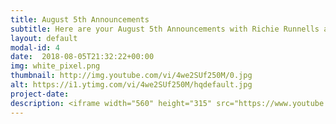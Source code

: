 ```yaml
---
title: August 5th Announcements
subtitle: Here are your August 5th Announcements with Richie Runnells and Ben Boeck!
layout: default
modal-id: 4 
date:  2018-08-05T21:32:22+00:00
img: white_pixel.png
thumbnail: http://img.youtube.com/vi/4we2SUf250M/0.jpg
alt: https://i1.ytimg.com/vi/4we2SUf250M/hqdefault.jpg
project-date: 
description: <iframe width="560" height="315" src="https://www.youtube.com/embed/4we2SUf250M" frameborder="0" allowfullscreen></iframe> 
---
```

